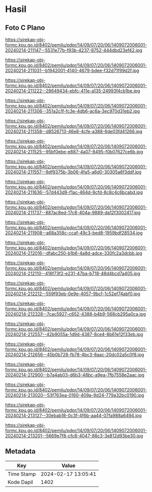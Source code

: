 # Hasil

## Foto C Plano

https://sirekap-obj-formc.kpu.go.id/8402/pemilu/pdpr/14/09/07/20/06/1409072006001-20240214-211147--5531e77b-f93b-4237-8752-444dbd23ef42.jpg

https://sirekap-obj-formc.kpu.go.id/8402/pemilu/pdpr/14/09/07/20/06/1409072006001-20240214-211031--b1942001-4140-4679-bdee-f32d71f99d2f.jpg

https://sirekap-obj-formc.kpu.go.id/8402/pemilu/pdpr/14/09/07/20/06/1409072006001-20240214-211222--28649434-ebfc-411e-a135-24993f4cb1be.jpg

https://sirekap-obj-formc.kpu.go.id/8402/pemilu/pdpr/14/09/07/20/06/1409072006001-20240214-211306--351a2c1f-fc3e-4db6-ac6a-3ec970d31eb2.jpg

https://sirekap-obj-formc.kpu.go.id/8402/pemilu/pdpr/14/09/07/20/06/1409072006001-20240214-211358--d8526713-46e8-4cfe-a388-6de03fd41266.jpg

https://sirekap-obj-formc.kpu.go.id/8402/pemilu/pdpr/14/09/07/20/06/1409072006001-20240214-211525--95bf0ebe-e887-4a07-8495-f0b07627ce6b.jpg

https://sirekap-obj-formc.kpu.go.id/8402/pemilu/pdpr/14/09/07/20/06/1409072006001-20240214-211557--9df9375b-3b06-4fa5-a6d0-30305a6f3ddf.jpg

https://sirekap-obj-formc.kpu.go.id/8402/pemilu/pdpr/14/09/07/20/06/1409072006001-20240214-211636--57d443d9-f1ac-464d-9cfd-8c8c4c6bcabd.jpg

https://sirekap-obj-formc.kpu.go.id/8402/pemilu/pdpr/14/09/07/20/06/1409072006001-20240214-211737--887ac8ed-17c8-404a-9889-da12f3002417.jpg

https://sirekap-obj-formc.kpu.go.id/8402/pemilu/pdpr/14/09/07/20/06/1409072006001-20240214-211908--a68a358c-ccaf-49c3-bed8-1959bdf28534.jpg

https://sirekap-obj-formc.kpu.go.id/8402/pemilu/pdpr/14/09/07/20/06/1409072006001-20240214-212016--dfabc250-b1b6-4a8d-adce-330fc2a3dcbb.jpg

https://sirekap-obj-formc.kpu.go.id/8402/pemilu/pdpr/14/09/07/20/06/1409072006001-20240214-212110--416f73f2-e231-47ba-b718-48d4bcd7a405.jpg

https://sirekap-obj-formc.kpu.go.id/8402/pemilu/pdpr/14/09/07/20/06/1409072006001-20240214-212212--559f93eb-0e9e-4057-9bcf-1c52ef74abf0.jpg

https://sirekap-obj-formc.kpu.go.id/8402/pemilu/pdpr/14/09/07/20/06/1409072006001-20240214-212328--7cac5927-c652-4388-b4b9-568cb295a0ca.jpg

https://sirekap-obj-formc.kpu.go.id/8402/pemilu/pdpr/14/09/07/20/06/1409072006001-20240214-212557--42b9055a-1d9d-4387-8ce4-8b61e12f33eb.jpg

https://sirekap-obj-formc.kpu.go.id/8402/pemilu/pdpr/14/09/07/20/06/1409072006001-20240214-212656--45b0b728-fb78-4bc3-8aac-20dc02a5c0f8.jpg

https://sirekap-obj-formc.kpu.go.id/8402/pemilu/pdpr/14/09/07/20/06/1409072006001-20240214-212900--b7a4ab03-d6b3-48bc-a9ea-7fb7558e2aac.jpg

https://sirekap-obj-formc.kpu.go.id/8402/pemilu/pdpr/14/09/07/20/06/1409072006001-20240214-213020--53f763ea-0160-409a-9d24-779a32bc0190.jpg

https://sirekap-obj-formc.kpu.go.id/8402/pemilu/pdpr/14/09/07/20/06/1409072006001-20240214-213127--30ebab18-0c3f-4f6b-aa44-07fa988a6494.jpg

https://sirekap-obj-formc.kpu.go.id/8402/pemilu/pdpr/14/09/07/20/06/1409072006001-20240214-213201--5669e7f8-cfc8-4047-86c3-3e812d93be30.jpg


## Metadata

| Key        | Value               |
| ---------- | ------------------- |
| Time Stamp | 2024-02-17 13:05:41 |
| Kode Dapil | 1402                |




